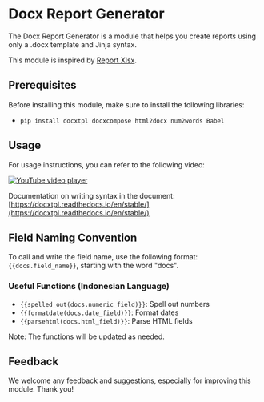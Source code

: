 # Docx Report Generator

The Docx Report Generator is a module that helps you create reports using only a .docx template and Jinja syntax.

This module is inspired by [Report Xlsx](https://apps.odoo.com/apps/modules/16.0/report_xlsx).

## Prerequisites

Before installing this module, make sure to install the following libraries:

- `pip install docxtpl docxcompose html2docx num2words Babel`

## Usage

For usage instructions, you can refer to the following video:

[![YouTube video player](https://img.youtube.com/vi/dZvak8yiD5Q/0.jpg)](https://www.youtube.com/embed/dZvak8yiD5Q?si=BArrT3n33ZDkkhKm)

Documentation on writing syntax in the document: [https://docxtpl.readthedocs.io/en/stable/](https://docxtpl.readthedocs.io/en/stable/)

## Field Naming Convention

To call and write the field name, use the following format: `{{docs.field_name}}`, starting with the word "docs".

### Useful Functions (Indonesian Language)

- `{{spelled_out(docs.numeric_field)}}`: Spell out numbers
- `{{formatdate(docs.date_field)}}`: Format dates
- `{{parsehtml(docs.html_field)}}`: Parse HTML fields

Note: The functions will be updated as needed.

## Feedback

We welcome any feedback and suggestions, especially for improving this module. Thank you!
